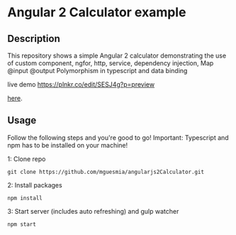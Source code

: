 # Angular 2 Calculator example

## Description
This repository shows a simple Angular 2 calculator demonstrating the use  of
custom component,
ngfor,
http,
service,
dependency injection,
Map
@input
@output
Polymorphism in typescript
and data binding

live demo https://plnkr.co/edit/SESJ4g?p=preview



[here](https://angular.io/docs/ts/latest/quickstart.html).
## Usage
Follow the following steps and you're good to go! Important: Typescript and npm has to be installed on your machine!

1: Clone repo
```
git clone https://github.com/mguesmia/angularjs2Calculator.git
```
2: Install packages
```
npm install
```
3: Start server (includes auto refreshing) and gulp watcher
```
npm start
```
